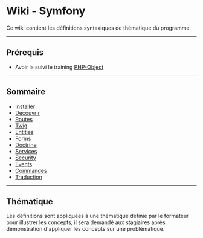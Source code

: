 # Wiki - Symfony

Ce wiki contient les définitions syntaxiques de thématique du programme

___

## Prérequis

* Avoir la suivi le training [PHP-Object](https://github.com/seeren-training/PHP-Object)

___

## Sommaire

* [Installer](https://github.com/seeren-training/Symfony/wiki/01)
* [Découvrir](https://github.com/seeren-training/Symfony/wiki/02)
* [Routes](https://github.com/seeren-training/Symfony/wiki/03)
* [Twig](https://github.com/seeren-training/Symfony/wiki/04)
* [Entities](https://github.com/seeren-training/Symfony/wiki/05)
* [Forms](https://github.com/seeren-training/Symfony/wiki/06)
* [Doctrine](https://github.com/seeren-training/Symfony/wiki/07)
* [Services](https://github.com/seeren-training/Symfony/wiki/08)
* [Security](https://github.com/seeren-training/Symfony/wiki/09)
* [Events](https://github.com/seeren-training/Symfony/wiki/10)
* [Commandes](https://github.com/seeren-training/Symfony/wiki/11)
* [Traduction](https://github.com/seeren-training/Symfony/wiki/12)

___

## Thématique

Les définitions sont appliquées à une thématique définie par le formateur pour illustrer les concepts, il sera demandé aux stagiaires après démonstration d'appliquer les concepts sur une problématique.
